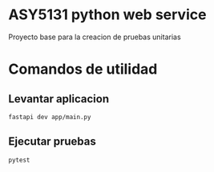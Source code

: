 # ASY5131 python web service

Proyecto base para la creacion de pruebas unitarias


# Comandos de utilidad

## Levantar aplicacion
```
fastapi dev app/main.py
```

## Ejecutar pruebas
```
pytest
```